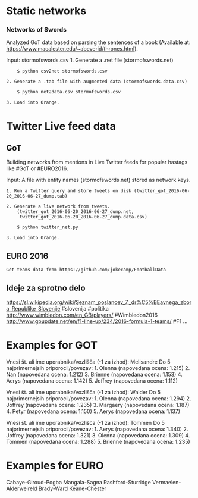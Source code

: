 
# Static networks

### Networks of Swords

Analyzed GoT data based on parsing the sentences of a book (Available at: https://www.macalester.edu/~abeverid/thrones.html).

Input: stormofswords.csv
    1. Generate a .net file (stormofswords.net)

        $ python csv2net stormofswords.csv

    2. Generate a .tab file with augmented data (stormofswords.data.csv)

        $ python net2data.csv stormofswords.csv

    3. Load into Orange.


# Twitter Live feed data

## GoT

Building networks from mentions in Live Twitter feeds for popular hastags like #GoT or #EURO2016.

Input: A file with entity names (stormofswords.net) stored as network keys.

    1. Run a Twitter query and store tweets on disk (twitter_got_2016-06-20_2016-06-27_dump.tab)

    2. Generate a live network from tweets.
        (twitter_got_2016-06-20_2016-06-27_dump.net,
         twitter_got_2016-06-20_2016-06-27_dump.data.csv)

        $ python twitter_net.py

    3. Load into Orange.


## EURO 2016

    Get teams data from https://github.com/jokecamp/FootballData

## Ideje za sprotno delo
https://sl.wikipedia.org/wiki/Seznam_poslancev_7._dr%C5%BEavnega_zbora_Republike_Slovenije #slovenija #politika
http://www.wimbledon.com/en_GB/players/ #Wimbledon2016
http://www.gpupdate.net/en/f1-line-up/234/2016-formula-1-teams/ #F1
...


# Examples for GOT
Vnesi št. ali ime uporabnika/vozlišča (-1 za izhod): Melisandre
Do 5 najprimernejsih priporocil/povezav:
	1. Olenna (napovedana ocena: 1.215)
	2. Nan (napovedana ocena: 1.212)
	3. Brienne (napovedana ocena: 1.153)
	4. Aerys (napovedana ocena: 1.142)
	5. Joffrey (napovedana ocena: 1.112)

Vnesi št. ali ime uporabnika/vozlišča (-1 za izhod): Walder
Do 5 najprimernejsih priporocil/povezav:
	1. Olenna (napovedana ocena: 1.294)
	2. Joffrey (napovedana ocena: 1.235)
	3. Margaery (napovedana ocena: 1.187)
	4. Petyr (napovedana ocena: 1.150)
	5. Aerys (napovedana ocena: 1.137)

Vnesi št. ali ime uporabnika/vozlišča (-1 za izhod): Tommen
Do 5 najprimernejsih priporocil/povezav:
	1. Aerys (napovedana ocena: 1.340)
	2. Joffrey (napovedana ocena: 1.321)
	3. Olenna (napovedana ocena: 1.309)
	4. Tommen (napovedana ocena: 1.288)
	5. Brienne (napovedana ocena: 1.235)


# Examples for EURO
Cabaye-Giroud-Pogba
Mangala-Sagna
Rashford-Sturridge
Vermaelen-Alderweireld
Brady-Ward
Keane-Chester
